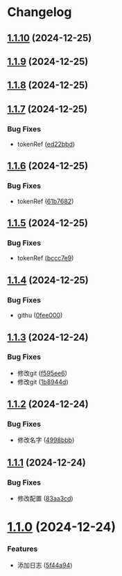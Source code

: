# Changelog

## [1.1.10](https://github.com/iltools/test/compare/1.1.9...1.1.10) (2024-12-25)

## [1.1.9](https://github.com/iltools/test/compare/1.1.8...1.1.9) (2024-12-25)

## [1.1.8](https://github.com/iltools/test/compare/1.1.7...1.1.8) (2024-12-25)

## [1.1.7](https://github.com/iltools/test/compare/1.1.6...1.1.7) (2024-12-25)


### Bug Fixes

* tokenRef ([ed22bbd](https://github.com/iltools/test/commit/ed22bbd4e49b3024156d8e0e556c160dc71ab824))

## [1.1.6](https://github.com/iltools/test/compare/1.1.5...1.1.6) (2024-12-25)


### Bug Fixes

* tokenRef ([61b7682](https://github.com/iltools/test/commit/61b7682e720112585dc76aa361ed2abc7dc8dce8))

## [1.1.5](https://github.com/iltools/test/compare/1.1.4...1.1.5) (2024-12-25)


### Bug Fixes

* tokenRef ([bccc7e9](https://github.com/iltools/test/commit/bccc7e9bf6b2ab5552a1c179da330c03cc59d265))

## [1.1.4](https://github.com/iltools/test/compare/1.1.3...1.1.4) (2024-12-25)


### Bug Fixes

* githu ([0fee000](https://github.com/iltools/test/commit/0fee000edcc4568a1b280fbc0c8281daf676606b))

## [1.1.3](https://github.com/iltools/test/compare/1.1.2...1.1.3) (2024-12-24)


### Bug Fixes

* 修改git ([f595ee6](https://github.com/iltools/test/commit/f595ee6a497d79c01d26802b3e58b85c198a87cb))
* 修改git ([1b8944d](https://github.com/iltools/test/commit/1b8944da71b013ea950a797c3c8208b15dcfb4da))

## [1.1.2](https://github.com/iltools/test/compare/1.1.1...1.1.2) (2024-12-24)


### Bug Fixes

* 修改名字 ([4998bbb](https://github.com/iltools/test/commit/4998bbb078c7e5b260d04d241dca7b89d2317a10))

## [1.1.1](https://github.com/iltools/test/compare/1.1.0...1.1.1) (2024-12-24)


### Bug Fixes

* 修改配置 ([83aa3cd](https://github.com/iltools/test/commit/83aa3cd4c8f4faae3e6b881299edd64a7e280e92))

# [1.1.0](https://github.com/iltools/test/compare/1.0.1...1.1.0) (2024-12-24)


### Features

* 添加日志 ([5f44a94](https://github.com/iltools/test/commit/5f44a9410feed656963838d0fc4a744795ccc7f7))
